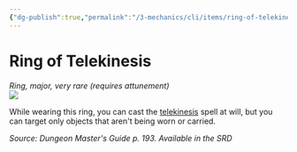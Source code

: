 ```yaml
---
{"dg-publish":true,"permalink":"/3-mechanics/cli/items/ring-of-telekinesis/","tags":["ttrpg-cli/compendium/src/5e/dmg","ttrpg-cli/item/attunement/required","ttrpg-cli/item/rarity/very-rare","ttrpg-cli/item/tier/major","ttrpg-cli/item/wondrous/ring"]}
---
```


# Ring of Telekinesis
*Ring, major, very rare (requires attunement)*  
![](3-Mechanics/CLI/items/img/ring-of-telekinesis.webp#right)


While wearing this ring, you can cast the [telekinesis](3-Mechanics/CLI/spells/telekinesis.md) spell at will, but you can target only objects that aren't being worn or carried.

*Source: Dungeon Master's Guide p. 193. Available in the <span title='Systems Reference Document (5.1)'>SRD</span>*